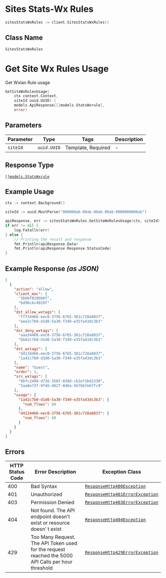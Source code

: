# Sites Stats-Wx Rules

```go
sitesStatsWxRules := client.SitesStatsWxRules()
```

## Class Name

`SitesStatsWxRules`


# Get Site Wx Rules Usage

Get Wxlan Rule usage

```go
GetSiteWxRulesUsage(
    ctx context.Context,
    siteId uuid.UUID) (
    models.ApiResponse[[]models.StatsWxrule],
    error)
```

## Parameters

| Parameter | Type | Tags | Description |
|  --- | --- | --- | --- |
| `siteId` | `uuid.UUID` | Template, Required | - |

## Response Type

[`[]models.StatsWxrule`](../../doc/models/stats-wxrule.md)

## Example Usage

```go
ctx := context.Background()

siteId := uuid.MustParse("000000ab-00ab-00ab-00ab-0000000000ab")

apiResponse, err := sitesStatsWxRules.GetSiteWxRulesUsage(ctx, siteId)
if err != nil {
    log.Fatalln(err)
} else {
    // Printing the result and response
    fmt.Println(apiResponse.Data)
    fmt.Println(apiResponse.Response.StatusCode)
}
```

## Example Response *(as JSON)*

```json
[
  {
    "action": "allow",
    "client_mac": [
      "3bbbf819bb6f",
      "bd96cbc4910f"
    ],
    "dst_allow_wxtags": [
      "fff34466-eec0-3756-6765-381c728a6037",
      "eee2c7b0-d1d0-5a30-f349-e35fa43dc3b3"
    ],
    "dst_deny_wxtags": [
      "aaa34466-eec0-3756-6765-381c728a6037",
      "bbb2c7b0-d1d0-5a30-f349-e35fa43dc3b3"
    ],
    "dst_wxtags": [
      "d4134466-eec0-3756-6765-381c728a6037",
      "1a42c7b0-d1d0-5a30-f349-e35fa43dc3b3"
    ],
    "name": "Guest",
    "order": 1,
    "src_wxtags": [
      "8bfc2490-d726-3587-038d-cb2e71bd2330",
      "3aa8e73f-9f46-d827-8d6a-567bb7e67fc9"
    ],
    "usage": {
      "1a42c7b0-d1d0-5a30-f349-e35fa43dc3b3": {
        "num_flows": 60
      },
      "d4134466-eec0-3756-6765-381c728a6037": {
        "num_flows": 60
      }
    }
  }
]
```

## Errors

| HTTP Status Code | Error Description | Exception Class |
|  --- | --- | --- |
| 400 | Bad Syntax | [`ResponseHttp400Exception`](../../doc/models/response-http-400-exception.md) |
| 401 | Unauthorized | [`ResponseHttp401ErrorException`](../../doc/models/response-http-401-error-exception.md) |
| 403 | Permission Denied | [`ResponseHttp403ErrorException`](../../doc/models/response-http-403-error-exception.md) |
| 404 | Not found. The API endpoint doesn’t exist or resource doesn’ t exist | [`ResponseHttp404Exception`](../../doc/models/response-http-404-exception.md) |
| 429 | Too Many Request. The API Token used for the request reached the 5000 API Calls per hour threshold | [`ResponseHttp429ErrorException`](../../doc/models/response-http-429-error-exception.md) |

